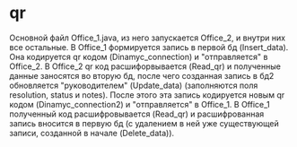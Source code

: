 # qr
Основной файл Office_1.java, из него запускается Office_2, и внутри них все остальные. 
В Office_1 формируется запись в первой бд (Insert_data). Она кодируется qr кодом (Dinamyc_connection) и "отправляется" в Office_2. 
В Office_2 qr код расшифорвывается (Read_qr) и полученные данные заносятся во вторую бд, после чего созданная запись в бд2 обновляется "руководителем" (Update_data) (заполняются поля resolution, status и notes). После этого эта запись кодируется новым qr кодом (Dinamyc_connection2) и "отправляется" в Office_1.
В Office_1 полученный код расшифровывается (Read_qr) и расшифрованная запись вносится в первую бд (с удалением в ней уже существующей записи, созданной в начале (Delete_data)). 
